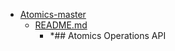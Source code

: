 - <a href = "E:\Node_projects\Node_Way\Education\Timur_Video_Node.js\part_17\Atomics-master\cat.Atomics-master\dir.Atomics-master.md">Atomics-master</a>
    - <a href = "E:\Node_projects\Node_Way\Education\Timur_Video_Node.js\part_17\Atomics-master\README.md">README.md</a>
        - *## Atomics Operations API
